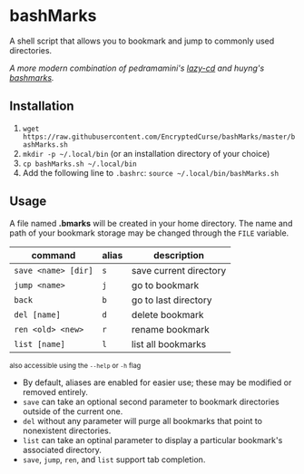 # bashMarks
A shell script that allows you to bookmark and jump to commonly used directories.

*A more modern combination of pedramamini's [lazy-cd](https://github.com/pedramamini/lazy-cd) and huyng's [bashmarks](https://github.com/huyng/bashmarks).*

## Installation
 1. `wget https://raw.githubusercontent.com/EncryptedCurse/bashMarks/master/bashMarks.sh`
 2. `mkdir -p ~/.local/bin` (or an installation directory of your choice)
 3. `cp bashMarks.sh ~/.local/bin`
 4. Add the following line to `.bashrc`: `source ~/.local/bin/bashMarks.sh`

## Usage
A file named **.bmarks** will be created in your home directory. The name and path of your bookmark storage may be changed through the `FILE` variable.

| command | alias | description |
|---------|-------|-------------|
|`save <name> [dir]`|`s`|save current directory|
|`jump <name>`|`j`|go to bookmark|
|`back`|`b`|go to last directory|
|`del [name]`|`d`|delete bookmark|
|`ren <old> <new>`|`r`|rename bookmark|
|`list [name]`|`l`|list all bookmarks|

<sup>also accessible using the `--help` or `-h` flag</sup> 

* By default, aliases are enabled for easier use; these may be modified or removed entirely.
* `save` can take an optional second parameter to bookmark directories outside of the current one.   
* `del` without any parameter will purge all bookmarks that point to nonexistent directories.
* `list` can take an optinal parameter to display a particular bookmark's associated directory.
* `save`, `jump`, `ren`, and `list` support tab completion.
